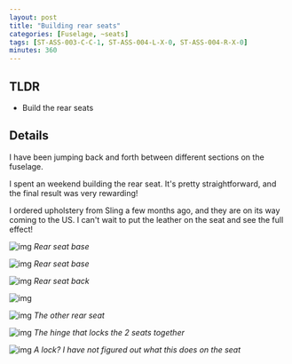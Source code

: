 ```yaml
---
layout: post
title: "Building rear seats"
categories: [Fuselage, ~seats]
tags: [ST-ASS-003-C-C-1, ST-ASS-004-L-X-0, ST-ASS-004-R-X-0]
minutes: 360
---
```


## TLDR

- Build the rear seats

## Details

I have been jumping back and forth between different sections on the fuselage.

I spent an weekend building the rear seat. It's pretty straightforward, and the final result was very rewarding!

I ordered upholstery from Sling a few months ago, and they are on its way coming to the US. I can't wait to put the leather on the seat and see the full effect!

![img](https://lh3.googleusercontent.com/pw/AP1GczM3iaaCI06xfUZVDCRaJgpEbhCaQlQVeIi-Ew_WP58sYrhu72gX4KFDA9Lb9DfQesB7HYisZZE3Y1ufEaqacMScbrEywJzMxcLp__CWfD6-OjBihNb25y43N5bgkqA873-Z8gWmpJvfYZouCK2rObD8dg=w2274-h1712-s-no-gm?authuser=3)
_Rear seat base_

![img](https://lh3.googleusercontent.com/pw/AP1GczMqx74G0u9k7T0n_8KR8qz4BoAAyaRU83CZKFIjE_HT3ex9dF94LAuX21LUTIbQomZNgOKablKgDAYSVxtEUmVEUbJV3_nyfsU66YDbiszGVsB2h-MvUaYAA_1bcMl3W5qHB4IFIIOAZzKFAlO-9zD4Og=w2274-h1712-s-no-gm?authuser=3)
_Rear seat base_

![img](https://lh3.googleusercontent.com/pw/AP1GczMorw0fjjBzvTTIafCi3HdhjZQ0AmlWQgixqN_R0Ts1WUgUmddbL9pTOgdqlOWUB_bAJwi-kuh27RaPlKQIvP3yh8-gwSYLUfu9h61K6s0rbqUQmR4WpmZWtd_XiXzu1xEmkUOKJLTptZbs5Zro9kLiHQ=w2274-h1712-s-no-gm?authuser=3)
_Rear seat back_

![img](https://lh3.googleusercontent.com/pw/AP1GczP9CiSo2_2N20NBx8yH3wnczA8jPV61_N3jiIbHuP8HIvnsSAjH6gLTX7WLLB7WXdN-TqVJo4NKzO2WQD12XK9fZ3LFretnTpu215WoDVXNTHzpQyyvyaTuUhz_fQTrPBtSw69Mo4q9hbsZS18kAxbrig=w2274-h1712-s-no-gm?authuser=3)

![img](https://lh3.googleusercontent.com/pw/AP1GczPL0kj3g92mIU3QR-_lpQcHn0mnyUzKfYB3_KIy4lfz9zZgtu4Vdfu4g9_fSWn_UgwDhJ5FJleBNRSNTXWB1uVTxrLnMsYtx8tlBnMfNDoCq_PiqOww2ujm0GWploDQn1Nb9ChAezJjhXxJA50rl6BRbQ=w2274-h1712-s-no-gm?authuser=3)
_The other rear seat_

![img](https://lh3.googleusercontent.com/pw/AP1GczN3ts3ENbfAY-cmP37bYZ1eEmwIdROaKbS_xeGTm14UQhl6GzhY35n3_1fmUJQSbjve_5RU2HN1MApWtgMK8A7JD-6dJ0nDDS6cRtg1HG6kiQljmn0tg5p8vojAnFMfl8qlIoJwTe1y2RZzNx9ur5poEA=w2274-h1712-s-no-gm?authuser=3)
_The hinge that locks the 2 seats together_

![img](https://lh3.googleusercontent.com/pw/AP1GczPo1uTwRpWXG_wB5iWQWXDYnloLv-1rqH8EMWRhyRRtc3Cy-t2eGR93EvakGQYgk8e5TsUBuRuil_DdH_ownz12qTmMV2m6a_EuxL3VNE72THJMAEWaD902QxlUEdbZ1cz6VYU3TJj0XIXNiY6NBqB5qQ=w2274-h1712-s-no-gm?authuser=3)
_A lock? I have not figured out what this does on the seat_
